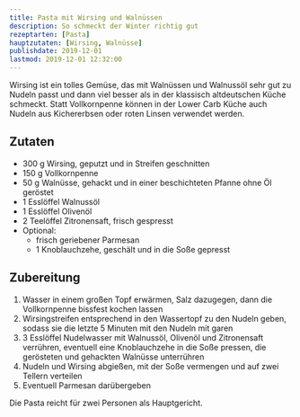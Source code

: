 ```yaml
---
title: Pasta mit Wirsing und Walnüssen
description: So schmeckt der Winter richtig gut
rezeptarten: [Pasta]
hauptzutaten: [Wirsing, Walnüsse]
publishdate: 2019-12-01
lastmod: 2019-12-01 12:32:00
---
```


Wirsing ist ein tolles Gemüse, das mit Walnüssen und Walnussöl sehr gut zu Nudeln passt und dann viel besser als in der klassisch altdeutschen Küche schmeckt. Statt Vollkornpenne können in der Lower Carb Küche auch Nudeln aus Kichererbsen oder roten Linsen verwendet werden.


## Zutaten

- 300 g Wirsing, geputzt und in Streifen geschnitten
- 150 g Vollkornpenne
- 50 g Walnüsse, gehackt und in einer beschichteten Pfanne ohne Öl geröstet
- 1 Esslöffel Walnussöl
- 1 Esslöffel Olivenöl
- 2 Teelöffel Zitronensaft, frisch gespresst
- Optional:
  - frisch geriebener Parmesan
  - 1 Knoblauchzehe, geschält und in die Soße gepresst


## Zubereitung

1. Wasser in einem großen Topf erwärmen, Salz dazugegen, dann die Vollkornpenne bissfest kochen lassen
2. Wirsingstreifen entsprechend in den Wassertopf zu den Nudeln geben, sodass sie die letzte 5 Minuten mit den Nudeln mit garen
3. 3 Esslöffel Nudelwasser mit Walnussöl, Olivenöl und Zitronensaft verrühren, eventuell eine Knoblauchzehe in die Soße pressen, die gerösteten und gehackten Walnüsse unterrühren
4. Nudeln und Wirsing abgießen, mit der Soße vermengen und auf zwei Tellern verteilen
5. Eventuell Parmesan darübergeben


Die Pasta reicht für zwei Personen als Hauptgericht.
